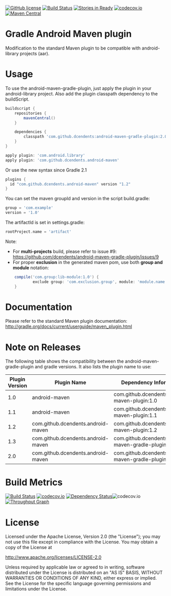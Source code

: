 [![GitHub license](https://img.shields.io/github/license/dcendents/android-maven-gradle-plugin.svg)](http://www.apache.org/licenses/LICENSE-2.0.html)
[![Build Status](https://travis-ci.org/dcendents/android-maven-gradle-plugin.svg?branch=master)](https://travis-ci.org/dcendents/android-maven-gradle-plugin) 
[![Stories in Ready](https://badge.waffle.io/dcendents/android-maven-gradle-plugin.png?label=ready&title=Ready)](https://waffle.io/dcendents/android-maven-gradle-plugin) 
[![codecov.io](http://codecov.io/github/dcendents/android-maven-gradle-plugin/coverage.svg?branch=master)](http://codecov.io/github/dcendents/android-maven-gradle-plugin?branch=master)
[![Maven Central](https://img.shields.io/maven-central/v/com.github.dcendents/android-maven-gradle-plugin.svg)](http://search.maven.org/#search%7Cga%7C1%7Ca%3A%22android-maven-gradle-plugin%22)

Gradle Android Maven plugin
====================

Modification to the standard Maven plugin to be compatible with android-library projects (aar).


Usage
====================

To use the android-maven-gradle-plugin, just apply the plugin in your android-library project.
Also add the plugin classpath dependency to the buildScript.

```Groovy
buildscript {
	repositories {
		mavenCentral()
	}

	dependencies {
		classpath 'com.github.dcendents:android-maven-gradle-plugin:2.0'
	}
}

apply plugin: 'com.android.library'
apply plugin: 'com.github.dcendents.android-maven'
```

Or use the new syntax since Gradle 2.1

```Groovy
plugins {
  id "com.github.dcendents.android-maven" version "1.2"
}
```

You can set the maven groupId and version in the script build.gradle:
```Groovy
group = 'com.example'
version = '1.0'
```
	
The artifactId is set in settings.gradle:
```Groovy
rootProject.name = 'artifact'
```

Note: 
- For **multi-projects** build, please refer to issue #9: https://github.com/dcendents/android-maven-gradle-plugin/issues/9
- For proper **exclusion** in the generated maven pom, use both **group and module** notation:
```Groovy
	compile('com.group:lib-module:1.0') {
	        exclude group: 'com.exclusion.group', module: 'module.name'
    }
```
	
Documentation
====================

Please refer to the standard Maven plugin documentation: http://gradle.org/docs/current/userguide/maven_plugin.html


Note on Releases
====================

The following table shows the compatibility between the android-maven-gradle-plugin and gradle versions. It also lists the plugin name to use:

| Plugin Version | Plugin Name | Dependency Information | Gradle Version |
| ------------- | ----------- | ----------- | ----------- |
| 1.0 | android-maven | com.github.dcendents:android-maven-plugin:1.0 | 1.8+ |
| 1.1 | android-maven | com.github.dcendents:android-maven-plugin:1.1 | 1.12+ |
| 1.2 | com.github.dcendents.android-maven | com.github.dcendents:android-maven-plugin:1.2 | 2.2+ |
| 1.3 | com.github.dcendents.android-maven | com.github.dcendents:android-maven-gradle-plugin:1.3 | 2.4+ |
| 2.0 | com.github.dcendents.android-maven | com.github.dcendents:android-maven-gradle-plugin:2.0 | 2.14+ |


Build Metrics
====================

[![Build Status](https://travis-ci.org/dcendents/android-maven-gradle-plugin.svg?branch=master)](https://travis-ci.org/dcendents/android-maven-gradle-plugin) 
[![codecov.io](http://codecov.io/github/dcendents/android-maven-gradle-plugin/coverage.svg?branch=master)](http://codecov.io/github/dcendents/android-maven-gradle-plugin?branch=master)
[![Dependency Status](https://www.versioneye.com/user/projects/55b59b5c6537620017000023/badge.svg?style=flat)](https://www.versioneye.com/user/projects/55b59b5c6537620017000023)![codecov.io](http://codecov.io/github/dcendents/android-maven-gradle-plugin/branch.svg?branch=master)
[![Throughput Graph](https://graphs.waffle.io/dcendents/android-maven-gradle-plugin/throughput.svg)](https://waffle.io/dcendents/android-maven-gradle-plugin/metrics)

License
====================

Licensed under the Apache License, Version 2.0 (the "License");
you may not use this file except in compliance with the License.
You may obtain a copy of the License at

   http://www.apache.org/licenses/LICENSE-2.0

Unless required by applicable law or agreed to in writing, software
distributed under the License is distributed on an "AS IS" BASIS,
WITHOUT WARRANTIES OR CONDITIONS OF ANY KIND, either express or implied.
See the License for the specific language governing permissions and
limitations under the License.


